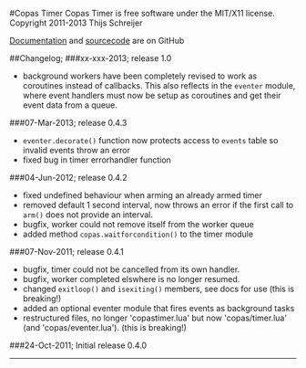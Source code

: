 #Copas Timer
Copas Timer is free software under the MIT/X11 license.  
Copyright 2011-2013 Thijs Schreijer

[Documentation](http://tieske.github.com/CopasTimer/) and [sourcecode](http://github.com/Tieske/CopasTimer) are on GitHub

##Changelog;
###xx-xxx-2013; release 1.0
- background workers have been completely revised to work as coroutines instead of callbacks. This also reflects in the `eventer` module, where 
event handlers must now be setup as coroutines and get their event data from a queue.

###07-Mar-2013; release 0.4.3
- `eventer.decorate()` function now protects access to `events` table so invalid events throw an error
- fixed bug in timer errorhandler function

###04-Jun-2012; release 0.4.2
- fixed undefined behaviour when arming an already armed timer
- removed default 1 second interval, now throws an error if the first call to `arm()` does not provide an interval.
- bugfix, worker could not remove itself from the worker queue
- added method `copas.waitforcondition()` to the timer module

###07-Nov-2011; release 0.4.1
- bugfix, timer could not be cancelled from its own handler.
- bugfix, worker completed elswhere is no longer resumed.
- changed `exitloop()` and `isexiting()` members, see docs for use (this is breaking!)
- added an optional eventer module that fires events as background tasks
- restructured files, no longer 'copastimer.lua' but now 'copas/timer.lua' (and 'copas/eventer.lua'). (this is breaking!)

###24-Oct-2011; Initial release 0.4.0

-------------------------------------------------------------------
